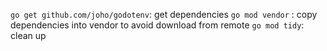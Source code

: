 `go get github.com/joho/godotenv`: get dependencies
`go mod vendor` : copy dependencies into vendor to avoid download from remote
`go mod tidy`: clean up
